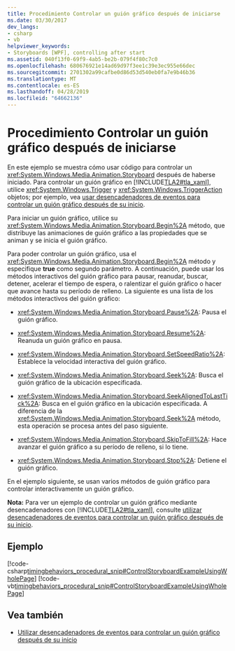```yaml
---
title: Procedimiento Controlar un guión gráfico después de iniciarse
ms.date: 03/30/2017
dev_langs:
- csharp
- vb
helpviewer_keywords:
- Storyboards [WPF], controlling after start
ms.assetid: 040f13f0-69f9-4ab5-be2b-079f4f80c7c0
ms.openlocfilehash: 680676921e14ad69d97f3ee1c39e3ec955e66dec
ms.sourcegitcommit: 2701302a99cafbe0d86d53d540eb0fa7e9b46b36
ms.translationtype: MT
ms.contentlocale: es-ES
ms.lasthandoff: 04/28/2019
ms.locfileid: "64662136"
---
```

# <a name="how-to-control-a-storyboard-after-it-starts"></a>Procedimiento Controlar un guión gráfico después de iniciarse
En este ejemplo se muestra cómo usar código para controlar un <xref:System.Windows.Media.Animation.Storyboard> después de haberse iniciado. Para controlar un guión gráfico en [!INCLUDE[TLA2#tla_xaml](../../../../includes/tla2sharptla-xaml-md.md)], utilice <xref:System.Windows.Trigger> y <xref:System.Windows.TriggerAction> objetos; por ejemplo, vea [usar desencadenadores de eventos para controlar un guión gráfico después de su inicio](how-to-use-event-triggers-to-control-a-storyboard-after-it-starts.md).  
  
 Para iniciar un guión gráfico, utilice su <xref:System.Windows.Media.Animation.Storyboard.Begin%2A> método, que distribuye las animaciones de guión gráfico a las propiedades que se animan y se inicia el guión gráfico.  
  
 Para poder controlar un guión gráfico, usa el <xref:System.Windows.Media.Animation.Storyboard.Begin%2A> método y especifique **true** como segundo parámetro. A continuación, puede usar los métodos interactivos del guión gráfico para pausar, reanudar, buscar, detener, acelerar el tiempo de espera, o ralentizar el guión gráfico o hacer que avance hasta su período de relleno. La siguiente es una lista de los métodos interactivos del guión gráfico:  
  
- <xref:System.Windows.Media.Animation.Storyboard.Pause%2A>: Pausa el guión gráfico.  
  
- <xref:System.Windows.Media.Animation.Storyboard.Resume%2A>: Reanuda un guión gráfico en pausa.  
  
- <xref:System.Windows.Media.Animation.Storyboard.SetSpeedRatio%2A>: Establece la velocidad interactiva del guión gráfico.  
  
- <xref:System.Windows.Media.Animation.Storyboard.Seek%2A>: Busca el guión gráfico de la ubicación especificada.  
  
- <xref:System.Windows.Media.Animation.Storyboard.SeekAlignedToLastTick%2A>: Busca en el guión gráfico en la ubicación especificada. A diferencia de la <xref:System.Windows.Media.Animation.Storyboard.Seek%2A> método, esta operación se procesa antes del paso siguiente.  
  
- <xref:System.Windows.Media.Animation.Storyboard.SkipToFill%2A>: Hace avanzar el guión gráfico a su período de relleno, si lo tiene.  
  
- <xref:System.Windows.Media.Animation.Storyboard.Stop%2A>: Detiene el guión gráfico.  
  
 En el ejemplo siguiente, se usan varios métodos de guión gráfico para controlar interactivamente un guión gráfico.  
  
 **Nota:** Para ver un ejemplo de controlar un guión gráfico mediante desencadenadores con [!INCLUDE[TLA2#tla_xaml](../../../../includes/tla2sharptla-xaml-md.md)], consulte [utilizar desencadenadores de eventos para controlar un guión gráfico después de su inicio](how-to-use-event-triggers-to-control-a-storyboard-after-it-starts.md).  
  
## <a name="example"></a>Ejemplo  
 [!code-csharp[timingbehaviors_procedural_snip#ControlStoryboardExampleUsingWholePage](~/samples/snippets/csharp/VS_Snippets_Wpf/timingbehaviors_procedural_snip/CSharp/ControlStoryboardExample.cs#controlstoryboardexampleusingwholepage)]
 [!code-vb[timingbehaviors_procedural_snip#ControlStoryboardExampleUsingWholePage](~/samples/snippets/visualbasic/VS_Snippets_Wpf/timingbehaviors_procedural_snip/visualbasic/controlstoryboardexample.vb#controlstoryboardexampleusingwholepage)]  
  
## <a name="see-also"></a>Vea también

- [Utilizar desencadenadores de eventos para controlar un guión gráfico después de su inicio](how-to-use-event-triggers-to-control-a-storyboard-after-it-starts.md)
